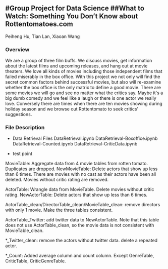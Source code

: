 
#Group Project for Data Science 
##What to Watch: Something You Don’t Know about Rottentomatoes.com
-----------------

Peiheng Hu, Tian Lan, Xiaoan Wang

### Overview

We are a group of three film buffs. We discuss movies, get information about the latest films and upcoming releases, and hang out at movie theaters. We love all kinds of movies including those independent films that failed miserably in the box office. With this project we not only will find the secret common factors behind successful movies, but also will re-examine whether the box office is the only matrix to define a good movie. There are some movies we will go and see no matter what the critics say. Maybe it's a big dumb comedy and we feel like a laugh or there is one actor we really love. Conversely there are times when there are ten movies showing during holiday season and we browse out Rottentomato to seek critics’ suggestions.

### File Description

- Data Retrieval Files
  DataRetrieval.ipynb
  DataRetrieval-Boxoffice.ipynb
  DataRetrieval-Counted.ipynb
  DataRetrieval-CriticData.ipynb



- test point

MovieTable: Aggregate data from 4 movie tables from rotten tomato. Duplicates are dropped.
NewMovieTable: Delete actors that show up less than 6 times. There are movies with no cast as their actors have been all deleted. Movies without critic rating are removed.

ActorTable: Wrangle data from MovieTable. Delete movies without critic rating.
NewActorTable: Delete actors that show up less than 6 times. 

ActorTable_clean/DirectorTable_clean/MovieTable_clean: remove directors with only 1 movie. Make the three tables consistent.

ActorTable_Twitter: add twitter data to NewActorTable. Note that this table does not use ActorTable_clean, so the movie data is not consistent with MovieTable_clean.

*_Twitter_clean: remove the actors without twitter data. delete a repeated actor.

*_Count: Added average column and count column. Except GenreTable, CriticTable, CriticGenreTable. 

